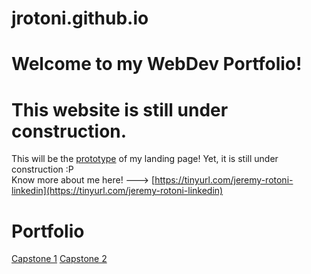 # jrotoni.github.io
# Welcome to my WebDev Portfolio!
# This website is still under construction.
This will be the [prototype](https://jrotoni.github.io/b3nc-rotoni-jeremy/mod00-01/) of my landing page! Yet, it is still under construction :P  
Know more about me here! ---> [https://tinyurl.com/jeremy-rotoni-linkedin](https://tinyurl.com/jeremy-rotoni-linkedin)

# Portfolio
[Capstone 1](jrotoni.github.io/b3nc-rotoni-jeremy/csp1/)
[Capstone 2](https://grainsmart.000webhostapp.com)
